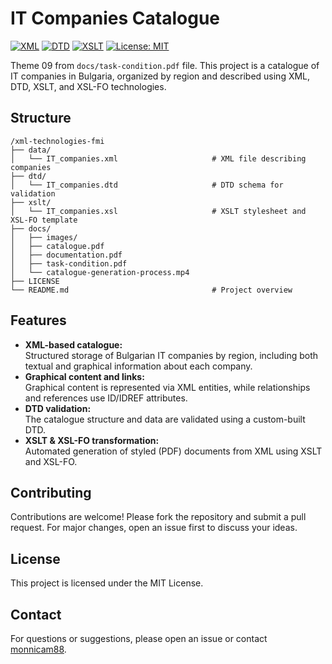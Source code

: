 # IT Companies Catalogue
[![XML](https://img.shields.io/badge/XML-1.0-blueviolet.svg)](https://www.w3.org/XML/) [![DTD](https://img.shields.io/badge/DTD-Document%20Type%20Definition-darkpurple.svg)](https://www.w3.org/TR/REC-xml/#dt-doctype) [![XSLT](https://img.shields.io/badge/XSLT-Extensible%20Stylesheet%20Language%20Transformations-red.svg)](https://www.w3.org/TR/xslt/) [![License: MIT](https://img.shields.io/badge/License-MIT-yellow.svg)](https://opensource.org/licenses/MIT)

Theme 09 from `docs/task-condition.pdf` file. This project is a catalogue of IT companies in Bulgaria, organized by region and described using XML, DTD, XSLT, and XSL-FO technologies.

## Structure
```
/xml-technologies-fmi
├── data/      
│   └── IT_companies.xml                     # XML file describing companies 
├── dtd/       
│   └── IT_companies.dtd                     # DTD schema for validation
├── xslt/      
│   └── IT_companies.xsl                     # XSLT stylesheet and XSL-FO template
├── docs/
│   ├── images/
│   ├── catalogue.pdf
│   ├── documentation.pdf
│   ├── task-condition.pdf
│   └── catalogue-generation-process.mp4
├── LICENSE
└── README.md                                # Project overview
```            

## Features
- **XML-based catalogue:**  
  Structured storage of Bulgarian IT companies by region, including both textual and graphical information about each company.
- **Graphical content and links:**  
  Graphical content is represented via XML entities, while relationships and references use ID/IDREF attributes.
- **DTD validation:**  
  The catalogue structure and data are validated using a custom-built DTD.
- **XSLT & XSL-FO transformation:**  
  Automated generation of styled (PDF) documents from XML using XSLT and XSL-FO.

## Contributing
Contributions are welcome! Please fork the repository and submit a pull request. For major changes, open an issue first to discuss your ideas.

## License
This project is licensed under the MIT License.

## Contact
For questions or suggestions, please open an issue or contact [monnicam88](https://github.com/monnicam88).
